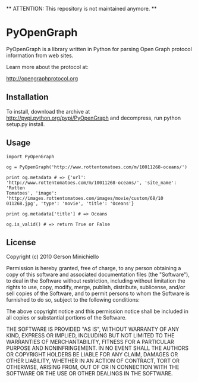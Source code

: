 ** ATTENTION: This repository is not maintained anymore. **

# PyOpenGraph

PyOpenGraph is a library written in Python for parsing Open Graph protocol information from web sites.

Learn more about the protocol at:

http://opengraphprotocol.org

## Installation

To install, download the archive at http://pypi.python.org/pypi/PyOpenGraph and decompress, run python setup.py install. 

## Usage

    import PyOpenGraph

    og = PyOpenGraph('http://www.rottentomatoes.com/m/10011268-oceans/')

    print og.metadata # => {'url': 'http://www.rottentomatoes.com/m/10011268-oceans/', 'site_name': 'Rotten
    Tomatoes', 'image': 'http://images.rottentomatoes.com/images/movie/custom/68/10
    011268.jpg', 'type': 'movie', 'title': 'Oceans'}

    print og.metadata['title'] # => Oceans

    og.is_valid() # => return True or False

## License

Copyright (c) 2010 Gerson Minichiello

Permission is hereby granted, free of charge, to any person obtaining a copy
of this software and associated documentation files (the "Software"), to deal
in the Software without restriction, including without limitation the rights
to use, copy, modify, merge, publish, distribute, sublicense, and/or sell
copies of the Software, and to permit persons to whom the Software is
furnished to do so, subject to the following conditions:

The above copyright notice and this permission notice shall be included in
all copies or substantial portions of the Software.

THE SOFTWARE IS PROVIDED "AS IS", WITHOUT WARRANTY OF ANY KIND, EXPRESS OR
IMPLIED, INCLUDING BUT NOT LIMITED TO THE WARRANTIES OF MERCHANTABILITY,
FITNESS FOR A PARTICULAR PURPOSE AND NONINFRINGEMENT. IN NO EVENT SHALL THE
AUTHORS OR COPYRIGHT HOLDERS BE LIABLE FOR ANY CLAIM, DAMAGES OR OTHER
LIABILITY, WHETHER IN AN ACTION OF CONTRACT, TORT OR OTHERWISE, ARISING FROM,
OUT OF OR IN CONNECTION WITH THE SOFTWARE OR THE USE OR OTHER DEALINGS IN
THE SOFTWARE.
